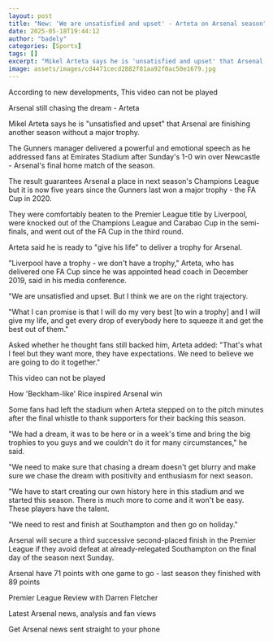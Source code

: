 ```yaml
---
layout: post
title: "New: 'We are unsatisfied and upset' - Arteta on Arsenal season"
date: 2025-05-18T19:44:12
author: "badely"
categories: [Sports]
tags: []
excerpt: "Mikel Arteta says he is 'unsatisfied and upset' that Arsenal are finishing another season without a major trophy."
image: assets/images/cd4471cecd2882f81aa92f0ac50e1679.jpg
---
```


According to new developments, This video can not be played

Arsenal still chasing the dream - Arteta

Mikel Arteta says he is "unsatisfied and upset" that Arsenal are finishing another season without a major trophy.

The Gunners manager delivered a powerful and emotional speech as he addressed fans at Emirates Stadium after Sunday's 1-0 win over Newcastle - Arsenal's final home match of the season.

The result guarantees Arsenal a place in next season's Champions League but it is now five years since the Gunners last won a major trophy - the FA Cup in 2020.

They were comfortably beaten to the Premier League title by Liverpool, were knocked out of the Champions League and Carabao Cup in the semi-finals, and went out of the FA Cup in the third round.

Arteta said he is ready to "give his life" to deliver a trophy for Arsenal.

"Liverpool have a trophy - we don't have a trophy," Arteta, who has delivered one FA Cup since he was appointed head coach in December 2019, said in his media  conference. 

"We are unsatisfied and upset. But I think we are on the right trajectory.

"What I can promise is that I will do my very best [to win a trophy] and I will give my life, and get every drop of everybody here to squeeze it and get the best out of them."

Asked whether he thought fans still backed him, Arteta added: "That's what I feel but they want more, they have expectations. We need to believe we are going to do it together."

This video can not be played

How 'Beckham-like' Rice inspired Arsenal win

Some fans had left the stadium when Arteta stepped on to the pitch minutes after the final whistle to thank supporters for their backing this season.

"We had a dream, it was to be here or in a week's time and bring the big trophies to you guys and we couldn't do it for many circumstances," he said. 

"We need to make sure that chasing a dream doesn't get blurry and make sure we chase the dream with positivity and enthusiasm for next season.

"We have to start creating our own history here in this stadium and we started this season. There is much more to come and it won't be easy. These players have the talent.

"We need to rest and finish at Southampton and then go on holiday."

Arsenal will secure a third successive second-placed finish in the Premier League if they avoid defeat at already-relegated Southampton on the final day of the season next Sunday.

Arsenal have 71 points with one game to go - last season they finished with 89 points

Premier League Review with Darren Fletcher

Latest Arsenal news, analysis and fan views

Get Arsenal news sent straight to your phone

